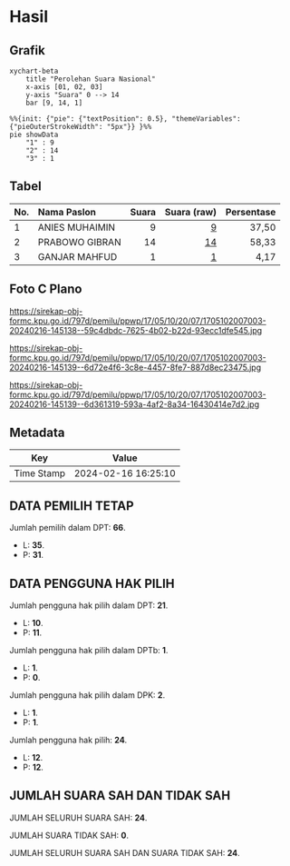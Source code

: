 # Hasil

## Grafik

```mermaid
xychart-beta
    title "Perolehan Suara Nasional"
    x-axis [01, 02, 03]
    y-axis "Suara" 0 --> 14
    bar [9, 14, 1]
```

```mermaid
%%{init: {"pie": {"textPosition": 0.5}, "themeVariables": {"pieOuterStrokeWidth": "5px"}} }%%
pie showData
    "1" : 9
    "2" : 14
    "3" : 1
```

## Tabel

| No. | Nama Paslon    | Suara | Suara (raw) | Persentase |
|:--- |:-------------- | -----:| -----------:| ----------:|
| 1   | ANIES MUHAIMIN | 9     | [9][p-1]    | 37,50      |
| 2   | PRABOWO GIBRAN | 14    | [14][p-2]   | 58,33      |
| 3   | GANJAR MAHFUD  | 1     | [1][p-3]    | 4,17       |


[p-1]: https://github.com/gigit-pemilu/pemilu-2024/blob/main/pilpres/hitung-suara/sub/17-bengkulu/sub/05-seluma/sub/10-seluma-utara/sub/2007-sekalak/sub/003-tps/sub/paslon-1.txt
[p-2]: https://github.com/gigit-pemilu/pemilu-2024/blob/main/pilpres/hitung-suara/sub/17-bengkulu/sub/05-seluma/sub/10-seluma-utara/sub/2007-sekalak/sub/003-tps/sub/paslon-2.txt
[p-3]: https://github.com/gigit-pemilu/pemilu-2024/blob/main/pilpres/hitung-suara/sub/17-bengkulu/sub/05-seluma/sub/10-seluma-utara/sub/2007-sekalak/sub/003-tps/sub/paslon-3.txt

## Foto C Plano

https://sirekap-obj-formc.kpu.go.id/797d/pemilu/ppwp/17/05/10/20/07/1705102007003-20240216-145138--59c4dbdc-7625-4b02-b22d-93ecc1dfe545.jpg

https://sirekap-obj-formc.kpu.go.id/797d/pemilu/ppwp/17/05/10/20/07/1705102007003-20240216-145139--6d72e4f6-3c8e-4457-8fe7-887d8ec23475.jpg

https://sirekap-obj-formc.kpu.go.id/797d/pemilu/ppwp/17/05/10/20/07/1705102007003-20240216-145139--6d361319-593a-4af2-8a34-16430414e7d2.jpg


## Metadata

| Key        | Value               |
| ---------- | ------------------- |
| Time Stamp | 2024-02-16 16:25:10 |


## DATA PEMILIH TETAP

Jumlah pemilih dalam DPT: **66**.
 * L: **35**.
 * P: **31**.

## DATA PENGGUNA HAK PILIH

Jumlah pengguna hak pilih dalam DPT: **21**.
 * L: **10**.
 * P: **11**.

Jumlah pengguna hak pilih dalam DPTb: **1**.
 * L: **1**.
 * P: **0**.

Jumlah pengguna hak pilih dalam DPK: **2**.
 * L: **1**.
 * P: **1**.

Jumlah pengguna hak pilih: **24**.
 * L: **12**.
 * P: **12**.

## JUMLAH SUARA SAH DAN TIDAK SAH

JUMLAH SELURUH SUARA SAH: **24**.

JUMLAH SUARA TIDAK SAH: **0**.

JUMLAH SELURUH SUARA SAH DAN SUARA TIDAK SAH: **24**.


